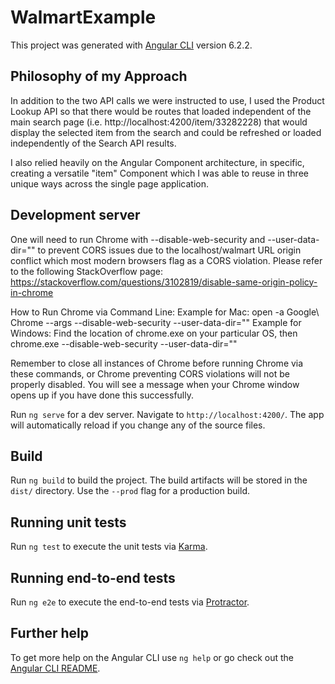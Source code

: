 # WalmartExample

This project was generated with [Angular CLI](https://github.com/angular/angular-cli) version 6.2.2.

## Philosophy of my Approach

In addition to the two API calls we were instructed to use, I used the Product Lookup API so that there would be routes that loaded independent of the main search page (i.e. http://localhost:4200/item/33282228) that would display the selected item from the search and could be refreshed or loaded independently of the Search API results.

I also relied heavily on the Angular Component architecture, in specific, creating a versatile "item" Component which I was able to reuse in three unique ways across the single page application.

## Development server

One will need to run Chrome with --disable-web-security and --user-data-dir="" to prevent CORS issues due to the localhost/walmart URL origin conflict which most modern browsers flag as a CORS violation. Please refer to the following StackOverflow page:
https://stackoverflow.com/questions/3102819/disable-same-origin-policy-in-chrome

How to Run Chrome via Command Line:
Example for Mac: open -a Google\ Chrome --args --disable-web-security --user-data-dir=""
Example for Windows: Find the location of chrome.exe on your particular OS, then
chrome.exe --disable-web-security --user-data-dir=""

Remember to close all instances of Chrome before running Chrome via these commands, or Chrome preventing CORS violations will not be properly disabled. You will see a message when your Chrome window opens up if you have done this successfully.

Run `ng serve` for a dev server. Navigate to `http://localhost:4200/`. The app will automatically reload if you change any of the source files.

## Build

Run `ng build` to build the project. The build artifacts will be stored in the `dist/` directory. Use the `--prod` flag for a production build.

## Running unit tests

Run `ng test` to execute the unit tests via [Karma](https://karma-runner.github.io).

## Running end-to-end tests

Run `ng e2e` to execute the end-to-end tests via [Protractor](http://www.protractortest.org/).

## Further help

To get more help on the Angular CLI use `ng help` or go check out the [Angular CLI README](https://github.com/angular/angular-cli/blob/master/README.md).
